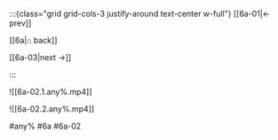 :::{class="grid grid-cols-3 justify-around text-center w-full"}
[[6a-01|← prev]]

[[6a|⌂ back]]

[[6a-03|next →]]

:::

![[6a-02.1.any%.mp4]]

![[6a-02.2.any%.mp4]]

#any% #6a #6a-02
